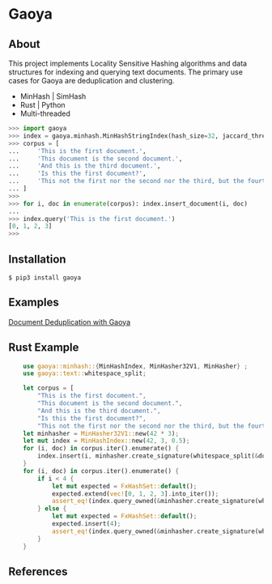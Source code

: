 # Gaoya

## About
This project implements Locality Sensitive Hashing algorithms and data structures for indexing and querying text documents.
The primary use cases
for Gaoya are deduplication and clustering.

* MinHash | SimHash
* Rust | Python
* Multi-threaded


```python
>>> import gaoya
>>> index = gaoya.minhash.MinHashStringIndex(hash_size=32, jaccard_threshold=0.5, num_bands=42, band_size=3, analyzer='word', lowercase=True, ngram_range=(1,1))
>>> corpus = [
...     'This is the first document.',
...     'This document is the second document.',
...     'And this is the third document.',
...     'Is this the first document?',
...     'This not the first nor the second nor the third, but the fourth document'
... ]
>>> 
>>> for i, doc in enumerate(corpus): index.insert_document(i, doc)
... 
>>> index.query('This is the first document.')
[0, 1, 2, 3]
>>> 
```

## Installation
```
$ pip3 install gaoya
```

## Examples
[Document Deduplication with Gaoya](https://github.com/serega/gaoya/blob/master/py-gaoya/examples/deduplication_scholarly_articles_gaoya.ipynb)


## Rust Example

```rust
    use gaoya::minhash::{MinHashIndex, MinHasher32V1, MinHasher} ;
    use gaoya::text::whitespace_split;

    let corpus = [
        "This is the first document.",
        "This document is the second document.",
        "And this is the third document.",
        "Is this the first document?",
        "This not the first nor the second nor the third, but the fourth document"];
    let minhasher = MinHasher32V1::new(42 * 3);
    let mut index = MinHashIndex::new(42, 3, 0.5);
    for (i, doc) in corpus.iter().enumerate() {
        index.insert(i, minhasher.create_signature(whitespace_split(&doc.to_lowercase())));
    }
    for (i, doc) in corpus.iter().enumerate() {
        if i < 4 {
            let mut expected = FxHashSet::default();
            expected.extend(vec![0, 1, 2, 3].into_iter());
            assert_eq!(index.query_owned(&minhasher.create_signature(whitespace_split(&doc.to_lowercase()))), expected);
        } else {
            let mut expected = FxHashSet::default();
            expected.insert(4);
            assert_eq!(index.query_owned(&minhasher.create_signature(whitespace_split(&doc.to_lowercase()))), expected);
        }
    }

```
## References